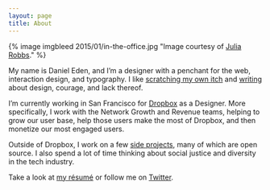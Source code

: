 ```yaml
---
layout: page
title: About
---
```


{% image imgbleed 2015/01/in-the-office.jpg "Image courtesy of [Julia Robbs](http://juliarobbs.com)." %}

My name is Daniel Eden, and I’m a designer with a penchant for the web, interaction design, and typography. I like [scratching my own itch](/portfolio) and [writing](/blog) about design, courage, and lack thereof.

I’m currently working in San Francisco for [Dropbox](http://dropbox.com) as a Designer. More specifically, I work with the Network Growth and Revenue teams, helping to grow our user base, help those users make the most of Dropbox, and then monetize our most engaged users.

Outside of Dropbox, I work on a few [side projects](/portfolio), many of which are open source. I also spend a lot of time thinking about social justice and diversity in the tech industry.

Take a look at [my résumé](https://www.dropbox.com/s/kq431p4ey1b1ayu/R%C3%A9sum%C3%A9.pdf) or follow me on [Twitter](http://twitter.com/_dte).
